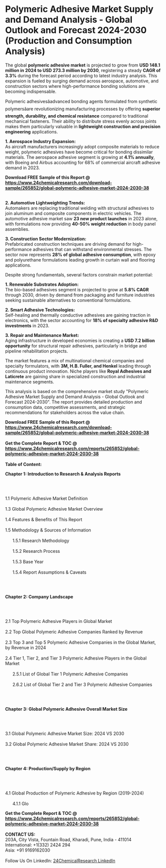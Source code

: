 <h1>Polymeric Adhesive Market Supply and Demand Analysis - Global Outlook and Forecast 2024-2030 (Production and Consumption Analysis)</h1><p>The global <strong>polymeric adhesive market</strong> is projected to grow from <strong>USD 148.1 million in 2024 to USD 273.3 million by 2030</strong>, registering a steady <strong>CAGR of 3.3%</strong> during the forecast period according to latest industry analysis. This expansion is fueled by surging demand across aerospace, automotive, and construction sectors where high-performance bonding solutions are becoming indispensable.</p><p>Polymeric adhesivesâadvanced bonding agents formulated from synthetic polymersâare revolutionizing manufacturing processes by offering <strong>superior strength, durability, and chemical resistance</strong> compared to traditional mechanical fasteners. Their ability to distribute stress evenly across joints makes them particularly valuable in <strong>lightweight construction and precision engineering</strong> applications.</p><p><strong>1. Aerospace Industry Expansion:</strong><br>
As aircraft manufacturers increasingly adopt composite materials to reduce weight, polymeric adhesives have become critical for bonding dissimilar materials. The aerospace adhesive segment is growing at <strong>4.1% annually</strong>, with Boeing and Airbus accounting for 68% of commercial aircraft adhesive demand in 2023.</p><div><b>Download FREE Sample of this Report @ 
            <a href="https://www.24chemicalresearch.com/download-sample/265852/global-polymeric-adhesive-market-2024-2030-38">
            https://www.24chemicalresearch.com/download-sample/265852/global-polymeric-adhesive-market-2024-2030-38</a></b></div><br><p><strong>2. Automotive Lightweighting Trends:</strong><br>
Automakers are replacing traditional welding with structural adhesives to join aluminum and composite components in electric vehicles. The automotive adhesive market saw <strong>23 new product launches</strong> in 2023 alone, with formulations now providing <strong>40-50% weight reduction</strong> in body panel assemblies.</p><p><strong>3. Construction Sector Modernization:</strong><br>
Prefabricated construction techniques are driving demand for high-performance adhesives that can withstand environmental stresses. The sector now represents <strong>28% of global adhesive consumption</strong>, with epoxy and polyurethane formulations leading growth in curtain wall and flooring applications.</p><p>Despite strong fundamentals, several factors constrain market potential:</p><p><strong>1. Renewable Substrates Adoption:</strong><br>
The bio-based adhesives segment is projected to grow at <strong>5.8% CAGR</strong> through 2030, driven by demand from packaging and furniture industries seeking sustainable alternatives to conventional formulations.</p><p><strong>2. Smart Adhesive Technologies:</strong><br>
Self-healing and thermally conductive adhesives are gaining traction in electronics, with the sector accounting for <strong>18% of specialty adhesive R&amp;D investments</strong> in 2023.</p><p><strong>3. Repair and Maintenance Market:</strong><br>
Aging infrastructure in developed economies is creating a <strong>USD 7.2 billion opportunity</strong> for structural repair adhesives, particularly in bridge and pipeline rehabilitation projects.</p><p>The market features a mix of multinational chemical companies and specialty formulators, with <strong>3M, H.B. Fuller, and Henkel</strong> leading through continuous product innovation. Niche players like <strong>Royal Adhesives and Laticrete</strong> are gaining share in specialized construction and industrial maintenance segments.</p><p>This analysis is based on the comprehensive market study "Polymeric Adhesive Market Supply and Demand Analysis - Global Outlook and Forecast 2024-2030". The report provides detailed production and consumption data, competitive assessments, and strategic recommendations for stakeholders across the value chain.</p><div><b>Download FREE Sample of this Report @ 
            <a href="https://www.24chemicalresearch.com/download-sample/265852/global-polymeric-adhesive-market-2024-2030-38">
            https://www.24chemicalresearch.com/download-sample/265852/global-polymeric-adhesive-market-2024-2030-38</a></b></div><br><div><b>Get the Complete Report & TOC @ 
            <a href="https://www.24chemicalresearch.com/reports/265852/global-polymeric-adhesive-market-2024-2030-38">
            https://www.24chemicalresearch.com/reports/265852/global-polymeric-adhesive-market-2024-2030-38</a></b></div><br>
            <b>Table of Content:</b><p><p><strong>Chapter 1: Introduction to Research &amp; Analysis Reports</strong></p><br />
<br />
<p>1.1 Polymeric Adhesive  Market Definition<br /><br />
1.3 Global Polymeric Adhesive  Market Overview<br /><br />
1.4 Features &amp; Benefits of This Report<br /><br />
1.5 Methodology &amp; Sources of Information<br /><br />
&nbsp;&nbsp;&nbsp;&nbsp;&nbsp; 1.5.1 Research Methodology<br /><br />
&nbsp;&nbsp;&nbsp;&nbsp;&nbsp; 1.5.2 Research Process<br /><br />
&nbsp;&nbsp;&nbsp;&nbsp;&nbsp; 1.5.3 Base Year<br /><br />
&nbsp;&nbsp;&nbsp;&nbsp;&nbsp; 1.5.4 Report Assumptions &amp; Caveats</p><br />
<br />
<p><strong>Chapter 2: Company Landscape</strong></p><br />
<br />
<p>2.1 Top Polymeric Adhesive  Players in Global Market<br /><br />
2.2 Top Global Polymeric Adhesive  Companies Ranked by Revenue<br /><br />
2.3 Top 3 and Top 5 Polymeric Adhesive  Companies in the Global Market, by Revenue in 2024<br /><br />
2.4 Tier 1, Tier 2, and Tier 3 Polymeric Adhesive  Players in the Global Market<br /><br />
&nbsp;&nbsp;&nbsp;&nbsp;&nbsp; 2.5.1 List of Global Tier 1 Polymeric Adhesive  Companies<br /><br />
&nbsp;&nbsp;&nbsp;&nbsp;&nbsp; 2.6.2 List of Global Tier 2 and Tier 3 Polymeric Adhesive  Companies</p><br />
<br />
<p><strong>Chapter 3: Global Polymeric Adhesive  Overall Market Size</strong></p><br />
<br />
<p>3.1 Global Polymeric Adhesive  Market Size: 2024 VS 2030<br /><br />
3.2 Global Polymeric Adhesive  Market Share: 2024 VS 2030</p><br />
<br />
<p><strong>Chapter 4: Production/Supply by Region</strong></p><br />
<br />
<p>4.1 Global Production of Polymeric Adhesive  by Region (2019-2024)<br /><br />
&nbsp;&nbsp;&nbsp;&nbsp;&nbsp; 4.1.1 Glo</p><div><b>Get the Complete Report & TOC @ 
            <a href="https://www.24chemicalresearch.com/reports/265852/global-polymeric-adhesive-market-2024-2030-38">
            https://www.24chemicalresearch.com/reports/265852/global-polymeric-adhesive-market-2024-2030-38</a></b></div><br><b>CONTACT US:</b><br>
            203A, City Vista, Fountain Road, Kharadi, Pune, India - 411014<br>
            International: +1(332) 2424 294<br>
            Asia: +91 9169162030 <br><br>
            Follow Us On LinkedIn: <a href="https://www.linkedin.com/company/24chemicalresearch/">24ChemicalResearch LinkedIn</a>